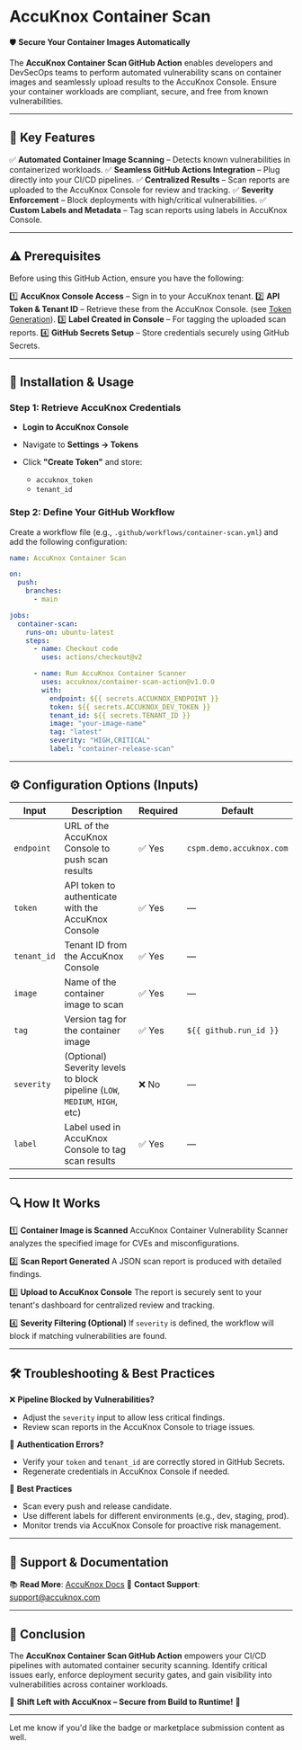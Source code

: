 # AccuKnox Container Scan

🛡️ **Secure Your Container Images Automatically**

The **AccuKnox Container Scan GitHub Action** enables developers and DevSecOps teams to perform automated vulnerability scans on container images and seamlessly upload results to the AccuKnox Console. Ensure your container workloads are compliant, secure, and free from known vulnerabilities.

---

## 🎯 Key Features

✅ **Automated Container Image Scanning** – Detects known vulnerabilities in containerized workloads.
✅ **Seamless GitHub Actions Integration** – Plug directly into your CI/CD pipelines.
✅ **Centralized Results** – Scan reports are uploaded to the AccuKnox Console for review and tracking.
✅ **Severity Enforcement** – Block deployments with high/critical vulnerabilities.
✅ **Custom Labels and Metadata** – Tag scan reports using labels in AccuKnox Console.

---

## ⚠️ Prerequisites

Before using this GitHub Action, ensure you have the following:

1️⃣ **AccuKnox Console Access** – Sign in to your AccuKnox tenant.
2️⃣ **API Token & Tenant ID** – Retrieve these from the AccuKnox Console. (see [Token Generation](https://help.accuknox.com/getting-started/how-to-create-tokens/)).
3️⃣ **Label Created in Console** – For tagging the uploaded scan reports.
4️⃣ **GitHub Secrets Setup** – Store credentials securely using GitHub Secrets.

---

## 📌 Installation & Usage

### Step 1: Retrieve AccuKnox Credentials

* **Login to AccuKnox Console**
* Navigate to **Settings → Tokens**
* Click **"Create Token"** and store:

  * `accuknox_token`
  * `tenant_id`

### Step 2: Define Your GitHub Workflow

Create a workflow file (e.g., `.github/workflows/container-scan.yml`) and add the following configuration:

```yaml
name: AccuKnox Container Scan

on:
  push:
    branches:
      - main

jobs:
  container-scan:
    runs-on: ubuntu-latest
    steps:
      - name: Checkout code
        uses: actions/checkout@v2

      - name: Run AccuKnox Container Scanner
        uses: accuknox/container-scan-action@v1.0.0
        with:
          endpoint: ${{ secrets.ACCUKNOX_ENDPOINT }}
          token: ${{ secrets.ACCUKNOX_DEV_TOKEN }}
          tenant_id: ${{ secrets.TENANT_ID }}
          image: "your-image-name"
          tag: "latest"
          severity: "HIGH,CRITICAL"
          label: "container-release-scan"
```

---

## ⚙️ Configuration Options (Inputs)

| Input       | Description                                                                 | Required | Default                  |
| ----------- | --------------------------------------------------------------------------- | -------- | ------------------------ |
| `endpoint`  | URL of the AccuKnox Console to push scan results                            | ✅ Yes    | `cspm.demo.accuknox.com` |
| `token`     | API token to authenticate with the AccuKnox Console                         | ✅ Yes    | —                        |
| `tenant_id` | Tenant ID from the AccuKnox Console                                         | ✅ Yes    | —                        |
| `image`     | Name of the container image to scan                                         | ✅ Yes    | —                        |
| `tag`       | Version tag for the container image                                         | ✅ Yes    | `${{ github.run_id }}`   |
| `severity`  | (Optional) Severity levels to block pipeline (`LOW`, `MEDIUM`, `HIGH`, etc) | ❌ No     | —                        |
| `label`     | Label used in AccuKnox Console to tag scan results                          | ✅ Yes    | —                        |

---

## 🔍 How It Works

1️⃣ **Container Image is Scanned**
AccuKnox Container Vulnerability Scanner analyzes the specified image for CVEs and misconfigurations.

2️⃣ **Scan Report Generated**
A JSON scan report is produced with detailed findings.

3️⃣ **Upload to AccuKnox Console**
The report is securely sent to your tenant's dashboard for centralized review and tracking.

4️⃣ **Severity Filtering (Optional)**
If `severity` is defined, the workflow will block if matching vulnerabilities are found.

---

## 🛠️ Troubleshooting & Best Practices

❌ **Pipeline Blocked by Vulnerabilities?**

* Adjust the `severity` input to allow less critical findings.
* Review scan reports in the AccuKnox Console to triage issues.

🔑 **Authentication Errors?**

* Verify your `token` and `tenant_id` are correctly stored in GitHub Secrets.
* Regenerate credentials in AccuKnox Console if needed.

🧪 **Best Practices**

* Scan every push and release candidate.
* Use different labels for different environments (e.g., dev, staging, prod).
* Monitor trends via AccuKnox Console for proactive risk management.

---

## 📖 Support & Documentation

📚 **Read More**: [AccuKnox Docs](https://docs.accuknox.com)
📧 **Contact Support**: [support@accuknox.com](mailto:support@accuknox.com)

---

## 🏁 Conclusion

The **AccuKnox Container Scan GitHub Action** empowers your CI/CD pipelines with automated container security scanning. Identify critical issues early, enforce deployment security gates, and gain visibility into vulnerabilities across container workloads.

🔐 **Shift Left with AccuKnox – Secure from Build to Runtime!** 🧱

---

Let me know if you'd like the badge or marketplace submission content as well.
